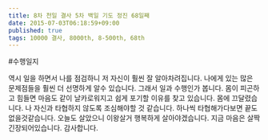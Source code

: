 ```yaml
---
title: 8차 천일 결사 5차 백일 기도 정진 68일째
date: 2015-07-03T06:18:59+09:00
published: true
tags: 10000 결사, 8000th, 8-500th, 68th
---
```


#수행일지

역시 일을 하면서 나를 점검하니 저 자신이 훨씬 잘 알아차려집니다. 나에게 있는 많은 문제점들을 훨씬 더 선명하게 알수 있습니다. 그래서 일과 수행인가 봅니다. 몸이 피곤하고 힘들면 마음도 같이 날카로워지고 쉽게 포기할 이유를 찾고 있습니다.  몸에 끄달렸습니다. 나 자신과 타협하지 않도록 조심해야할 것 같습니다. 하나씩 타협해가다보면 끝도 없을것같습니다. 오늘도 살았으니 이왕살거 행복하게 살아야겠습니다. 지금 마음은 살짝 긴장되어있습니다. 감사합니다.
